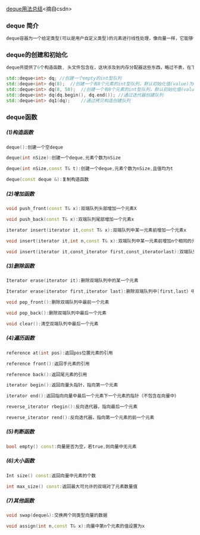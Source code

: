 [deque用法总结](https://blog.csdn.net/sevenjoin/article/details/88530962)<摘自csdn>

### deque 简介

```tex
deque容器为一个给定类型(可以是用户自定义类型)的元素进行线性处理，像向量一样，它能够快速地随机访问任一个元素，并且能够高效地插入和删除容器的尾部元素。但它又与vector不同，deque支持高效插入和删除容器的头部元素，因此也叫做双端队列。
```



### deque的创建和初始化

```c++
deque共提供了6个构造函数, 头文件包含在，这块涉及到内存分配器这些东西，略过不表，在下面我们将接触到一些deque的构造方法，这里要说下的就是，我们通常用如下几种方法构造一个deque：

std::deque<int> dq;	//创建一个empty的int型队列
std::deque<int> dq(8);  //创建一个有8个元素的int型队列，默认初始化值(value)为0
std::deque<int> dq(8, 50);  //创建一个有8个元素的int型队列，默认初始化值(value)都设为50
std::deque<int> dq(dq.begin(), dq.end()); //通过迭代器创建队列
std::deque<int> dq1(dq);	//通过拷贝构造创建队列
```



### deque函数

##### (1)构造函数

```c++
deque():创建一个空deque

deque(int nSize):创建一个deque,元素个数为nSize

deque(int nSize,const T& t):创建一个deque,元素个数为nSize,且值均为t

deque(const deque &):复制构造函数
```

##### (2)增加函数

```c++
void push_front(const T& x):双端队列头部增加一个元素X

void push_back(const T& x):双端队列尾部增加一个元素x

iterator insert(iterator it,const T& x):双端队列中某一元素前增加一个元素x

void insert(iterator it,int n,const T& x):双端队列中某一元素前增加n个相同的元素x

void insert(iterator it,const_iterator first,const_iteratorlast):双端队列中某一元素前插入另一个相同类型向量的[forst,last)间的数据
```

##### (3)删除函数

```c++
Iterator erase(iterator it):删除双端队列中的某一个元素

Iterator erase(iterator first,iterator last):删除双端队列中[first,last）中的元素

void pop_front():删除双端队列中最前一个元素

void pop_back():删除双端队列中最后一个元素

void clear():清空双端队列中最后一个元素
```

##### (4)遍历函数

```c++
reference at(int pos):返回pos位置元素的引用

reference front():返回手元素的引用

reference back():返回尾元素的引用

iterator begin():返回向量头指针，指向第一个元素

iterator end():返回指向向量中最后一个元素下一个元素的指针（不包含在向量中）

reverse_iterator rbegin():反向迭代器，指向最后一个元素

reverse_iterator rend():反向迭代器，指向第一个元素的前一个元素
```

##### (5)判断函数

```c++
bool empty() const:向量是否为空，若true,则向量中无元素
```

##### (6)大小函数

```c++
Int size() const:返回向量中元素的个数

int max_size() const:返回最大可允许的双端对了元素数量值
```

##### (7)其他函数

```c++
void swap(deque&):交换两个同类型向量的数据

void assign(int n,const T& x):向量中第n个元素的值设置为x
```

